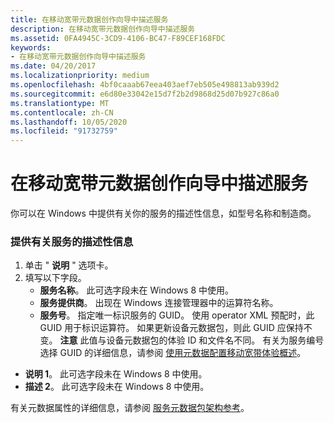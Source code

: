 ```yaml
---
title: 在移动宽带元数据创作向导中描述服务
description: 在移动宽带元数据创作向导中描述服务
ms.assetid: 0FA4945C-3CD9-4106-BC47-F89CEF168FDC
keywords:
- 在移动宽带元数据创作向导中描述服务
ms.date: 04/20/2017
ms.localizationpriority: medium
ms.openlocfilehash: 4bf0caaab67eea403aef7eb505e498813ab939d2
ms.sourcegitcommit: e6d80e33042e15d7f2b2d9868d25d07b927c86a0
ms.translationtype: MT
ms.contentlocale: zh-CN
ms.lasthandoff: 10/05/2020
ms.locfileid: "91732759"
---
```

# <a name="describe-your-service-in-the-mobile-broadband-metadata-authoring-wizard"></a>在移动宽带元数据创作向导中描述服务

你可以在 Windows 中提供有关你的服务的描述性信息，如型号名称和制造商。

### <a name="to-provide-descriptive-information-about-a-service"></a>提供有关服务的描述性信息

1. 单击 " **说明** " 选项卡。
2. 填写以下字段。
    - **服务名称**。 此可选字段未在 Windows 8 中使用。
    - **服务提供商**。 出现在 Windows 连接管理器中的运算符名称。
    - **服务号**。 指定唯一标识服务的 GUID。 使用 operator XML 预配时，此 GUID 用于标识运算符。 如果更新设备元数据包，则此 GUID 应保持不变。
        **注意**  此值与设备元数据包的体验 ID 和文件名不同。 有关为服务编号选择 GUID 的详细信息，请参阅 [使用元数据配置移动宽带体验概述](../mobilebroadband/using-metadata-to-configure-mobile-broadband-experiences.md)。

- **说明 1**。 此可选字段未在 Windows 8 中使用。
- **描述 2**。 此可选字段未在 Windows 8 中使用。

有关元数据属性的详细信息，请参阅 [服务元数据包架构参考](../mobilebroadband/mobilebroadbandinfo-xml-schema.md)。